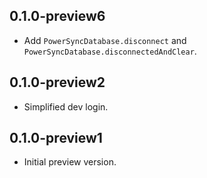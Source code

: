 ## 0.1.0-preview6

- Add `PowerSyncDatabase.disconnect` and `PowerSyncDatabase.disconnectedAndClear`.

## 0.1.0-preview2

- Simplified dev login.

## 0.1.0-preview1

- Initial preview version.
